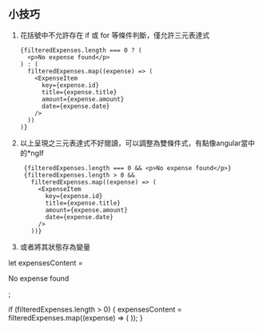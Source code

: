 ## 小技巧

1.  花括號中不允許存在 if 或 for 等條件判斷，僅允許三元表達式

        {filteredExpenses.length === 0 ? (
          <p>No expense found</p>
        ) : (
          filteredExpenses.map((expense) => (
            <ExpenseItem
              key={expense.id}
              title={expense.title}
              amount={expense.amount}
              date={expense.date}
            />
          ))
        )}
2. 以上呈現之三元表達式不好閱讀，可以調整為雙條件式，有點像angular當中的*ngIf

        {filteredExpenses.length === 0 && <p>No expense found</p>}
        {filteredExpenses.length > 0 &&
          filteredExpenses.map((expense) => (
            <ExpenseItem
              key={expense.id}
              title={expense.title}
              amount={expense.amount}
              date={expense.date}
            />
          ))}

3. 或者將其狀態存為變量

  let expensesContent = <p>No expense found</p>;

  if (filteredExpenses.length > 0) {
    expensesContent = filteredExpenses.map((expense) => (
      <ExpenseItem
        key={expense.id}
        title={expense.title}
        amount={expense.amount}
        date={expense.date}
      />
    ));
  }
